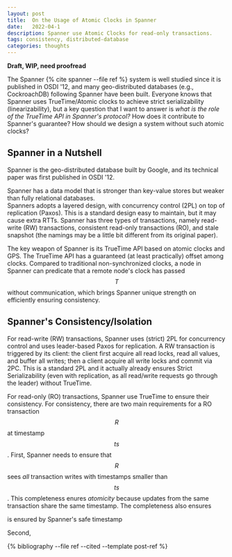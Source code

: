 ```yaml
---
layout: post
title:  On the Usage of Atomic Clocks in Spanner
date:   2022-04-1
description: Spanner use Atomic Clocks for read-only transactions. 
tags: consistency, distributed-database
categories: thoughts
---
```


**Draft, WIP, need proofread**

The Spanner {% cite spanner --file ref %} system is well studied since it is published 
in OSDI '12, and many geo-distributed databases (e.g., CockroachDB) following 
Spanner have been built. Everyone knows that Spanner uses
TrueTime/Atomic clocks to achieve 
strict serializability (linearizability), but a key question 
that I want to answer is *what is the role of the TrueTime API in
Spanner's protocol?* How does it contribute to Spanner's guarantee?
How should we design a system without such atomic clocks?


## Spanner in a Nutshell

Spanner is the geo-distributed database built by Google, and its technical 
paper was first published in OSDI '12. 

Spanner has a data model that is stronger than key-value stores but weaker 
than fully relational databases.  
Spanners adopts a layered design, with concurrency control (2PL) on top of 
replication (Paxos). This is a standard design easy to maintain, but it may 
cause extra RTTs. Spanner has three types of transactions, namely read-write (RW) transactions, 
consistent read-only 
transactions (RO), and stale snapshot (the namings may be 
a little bit different from its original paper). 

The key weapon of Spanner is its TrueTime API based on atomic clocks and GPS. 
The TrueTime API has a guaranteed (at least practically) offset among 
clocks. Compared to traditional non-synchronized clocks, a node 
in Spanner can predicate that a remote node's clock has passed $$T$$ 
without communication, which brings Spanner unique strength on efficiently 
ensuring consistency. 

## Spanner's Consistency/Isolation

For read-write (RW) transactions, Spanner uses (strict) 2PL for concurrency control and 
uses leader-based Paxos for replication. A RW transaction is triggered by its client: the 
client first acquire all read locks, read all values, and buffer all writes; 
then a client acquire all write locks and commit via 2PC. This is a standard 2PL and it actually 
already ensures Strict Serializability (even with replication, as all read/write requests
go through the leader) without TrueTime. 

For read-only (RO) transactions, Spanner use TrueTime to ensure their consistency. 
For consistency, there are two main requirements for a RO transaction $$R$$ at timestamp $$ts$$. 
First, Spanner needs to ensure that $$R$$ sees *all* transaction writes with timestamps smaller than
$$ts$$. This completeness enures *atomicity* because updates from the same transaction share the 
same timestamp. The completeness also ensures 

 is ensured by Spanner's safe timestamp 

Second, 


{% bibliography --file ref --cited --template post-ref %}
